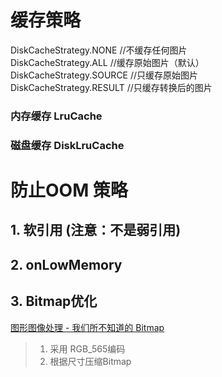 # 缓存策略

DiskCacheStrategy.NONE //不缓存任何图片   
DiskCacheStrategy.ALL //缓存原始图片（默认）   
DiskCacheStrategy.SOURCE //只缓存原始图片   
DiskCacheStrategy.RESULT //只缓存转换后的图片

### 内存缓存 LruCache

### 磁盘缓存 DiskLruCache

# 防止OOM 策略

## 1. 软引用 (注意：不是弱引用)

## 2. onLowMemory

## 3. Bitmap优化

[图形图像处理 - 我们所不知道的 Bitmap](https://www.jianshu.com/p/e430b95010c7)

> 1. 采用 RGB_565编码
> 2. 根据尺寸压缩Bitmap

